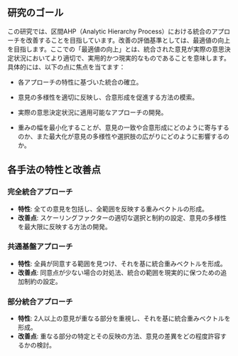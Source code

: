 ## 研究のゴール

この研究では、区間AHP（Analytic Hierarchy Process）における統合のアプローチを改善することを目指しています。改善の評価基準としては、最適値の向上を目指します。ここでの「最適値の向上」とは、統合された意見が実際の意思決定状況においてより適切で、実用的かつ現実的なものであることを意味します。具体的には、以下の点に焦点を当てます：

- 各アプローチの特性に基づいた統合の確立。
- 意見の多様性を適切に反映し、合意形成を促進する方法の模索。
- 実際の意思決定状況に適用可能なアプローチの開発。

- 重みの幅を最小化することが、意見の一致や合意形成にどのように寄与するのか、また最大化が意見の多様性や選択肢の広がりにどのように影響するのか。

## 各手法の特性と改善点

### 完全統合アプローチ
- **特性**: 全ての意見を包括し、全範囲を反映する重みベクトルの形成。
- **改善点**: スケーリングファクターの適切な選択と制約の設定、意見の多様性を最大限に反映する方法の開発。

### 共通基盤アプローチ
- **特性**: 全員が同意する範囲を見つけ、それを基に統合重みベクトルを形成。
- **改善点**: 同意点が少ない場合の対処法、統合の範囲を現実的に保つための追加制約の設定。

### 部分統合アプローチ
- **特性**: 2人以上の意見が重なる部分を重視し、それを基に統合重みベクトルを形成。
- **改善点**: 重なる部分の特定とその反映の方法、意見の差異をどの程度許容するかの検討。